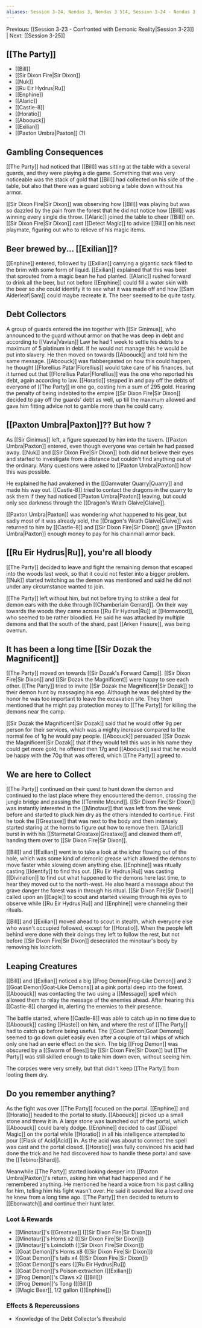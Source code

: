 ```yaml
---
aliases: Session 3-24, Nendas 3, Nendas 3 514, Session 3-24 - Nendas 3 514, Session 3-24 - Nendas 3 514 - Mess with the Debt Collectors
---
```


Previous: [[Session 3-23 - Confronted with Demonic Reality|Session 3-23]] | Next: [[Session 3-25]]
## [[The Party]]
- [[Bill]]
- [[Sir Dixon Fire|Sir Dixon]]
- [[Nuk]]
- [[Ru Eir Hydrus|Ru]]
- [[Enphine]]
- [[Alaric]]
- [[Castle-8]]
- [[Horatio]]
- [[Aboouck]]
- [[Exilian]]
- [[Paxton Umbra|Paxton]] (?)
## Gambling Consequences
[[The Party]] had noticed that [[Bill]] was sitting at the table with a several guards, and they were playing a die game. Something that was very noticeable was the stack of gold that [[Bill]] had collected on his side of the table, but also that there was a guard sobbing a table down without his armor.

[[Sir Dixon Fire|Sir Dixon]] was observing how [[Bill]] was playing but was so dazzled by the pain from the forest that he did not notice how [[Bill]] was winning every single die throw. [[Alaric]] joined the table to cheer [[Bill]] on. [[Sir Dixon Fire|Sir Dixon]] cast [[Detect Magic]] to advice [[Bill]] on his next playmate, figuring out who to relieve of his magic items.
## Beer brewed by... [[Exilian]]?
[[Enphine]] entered, followed by [[Exilian]] carrying a gigantic sack filled to the brim with some form of liquid. [[Exilian]] explained that this was beer that sprouted from a magic bean he had planted. [[Alaric]]  rushed forward to drink all the beer, but not before [[Enphine]] could fill a water skin with the beer so she could identify it to see what it was made off and how [[Sam Alderleaf|Sam]] could maybe  recreate it. The beer seemed to be quite tasty.
## Debt Collectors
A group of guards entered the inn together with [[Sir Ginimus]], who announced to the guard without armor on that he was deep in debt and according to [[Vavia|Vavian]] Law he had 1 week to settle his debts to a maximum of 5 platinum in debt. If he would not manage this he would be put into slavery. He then moved on towards [[Aboouck]] and told him the same message. [[Aboouck]] was flabbergasted on how this could happen, he thought [[Florellius Patar|Florellius]] would take care of his finances, but it turned out that [[Florellius Patar|Florellius]] was the one who reported his debt, again according to law.
[[Horatio]] stepped in and pay off the debts of everyone of [[The Party]] in one go, costing him a sum of 295 gold.
Hearing the penalty of being indebted to the empire [[Sir Dixon Fire|Sir Dixon]] decided to pay off the guards' debt as well, up till the maximum allowed and gave him fitting advice not to gamble more than he could carry.
## [[Paxton Umbra|Paxton]]?? But how ?
As [[Sir Ginimus]] left, a figure squeezed by him into the tavern. [[Paxton Umbra|Paxton]] entered, even though everyone was certain he had passed away. [[Nuk]] and [[Sir Dixon Fire|Sir Dixon]] both did not believe their eyes and started to investigate from a distance but couldn't find anything out of the ordinary. Many questions were asked to [[Paxton Umbra|Paxton]] how this was possible.

He explained he had awakened in the [[Gamwater Quarry|Quarry]] and made his way out. [[Castle-8]] tried to contact the dragons in the quarry to ask them if they had noticed [[Paxton Umbra|Paxton]] leaving, but could only see darkness through the [[Dragon's Wrath Glaive|Glaive]].

[[Paxton Umbra|Paxton]] was wondering what happened to his gear, but sadly most of it was already sold, the [[Dragon's Wrath Glaive|Glaive]] was returned to him by [[Castle-8]] and [[Sir Dixon Fire|Sir Dixon]] gave [[Paxton Umbra|Paxton]] enough money to pay for his chainmail armor back.
## [[Ru Eir Hydrus|Ru]], you're all bloody
[[The Party]] decided to leave and fight the remaining demon that escaped into the woods last week, so that it could not fester into a bigger problem. [[Nuk]] started twitching as the demon was mentioned and said he did not under any circumstance wanted to join.

[[The Party]] left without him, but not before trying to strike a deal for demon ears with the duke through [[Chamberlain Gerrard]]. On their way towards the woods they came across [[Ru Eir Hydrus|Ru]] at [[Hornwood]], who seemed to be rather bloodied. He said he was attacked by multiple demons and that the south of the shard, past [[Arken Fissure]], was being overrun.
## It has been a long time [[Sir Dozak the Magnificent]]
[[The Party]] moved on towards [[Sir Dozak's Forward Camp]]. [[Sir Dixon Fire|Sir Dixon]] and [[Sir Dozak the Magnificent]] were happy to see each other. [[The Party]] tried to invite [[Sir Dozak the Magnificent|Sir Dozak]] to their demon hunt by massaging his ego. Although he was delighted by the honor he was too important to leave the excavation site. They then mentioned that he might pay protection money to [[The Party]] for killing the demons near the camp.

[[Sir Dozak the Magnificent|Sir Dozak]] said that he would offer 9g per person for their services, which was a mighty increase compared to the normal fee of 1g he would pay people. [[Aboouck]] persuaded [[Sir Dozak the Magnificent|Sir Dozak]] that if they would tell this was in his name they could get more gold, he offered then 17g and [[Aboouck]] said that he would be happy with the 70g that was offered, which [[The Party]] agreed to.

## We are here to Collect
[[The Party]] continued on their quest to hunt down the demon and continued to the last place where they encountered the demon, crossing the jungle bridge and passing the [[Termite Mound]]. [[Sir Dixon Fire|Sir Dixon]] was instantly interested in the [[Minotaur]] that was left from the week before and started to pluck him dry as the others intended to continue. First he took the [[Greataxe]] that was next to the body and then intensely started staring at the horns to figure out how to remove them. [[Alaric]] burst in with his [[Starmetal Greataxe|Greataxe]] and cleaved them off, handing them over to [[Sir Dixon Fire|Sir Dixon]].

[[Bill]] and [[Exilian]] went in to take a look at the ichor flowing out of the hole, which was some kind of demonic grease which allowed the demons to move faster while slowing down anything else. [[Enphine]] was ritually casting [[Identify]] to find this out. [[Ru Eir Hydrus|Ru]] was casting [[Divination]] to find out what happened to the demons here last time, to hear they moved out to the north-west. He also heard a message about the grave danger the forest was in through his ritual. [[Sir Dixon Fire|Sir Dixon]] called upon an [[Eagle]] to scout and started viewing through his eyes to observe while [[Ru Eir Hydrus|Ru]] and [[Enphine]] were channeling their rituals.

[[Bill]] and [[Exilian]] moved ahead to scout in stealth, which everyone else who wasn't occupied followed, except for [[Horatio]]. When the people left behind were done with their doings they left to follow the rest, but not before [[Sir Dixon Fire|Sir Dixon]] desecrated the minotaur's body by removing his loincloth.
## Leaping Creatures
[[Bill]] and [[Exilian]] noticed a big [[Frog Demon|Frog-Like Demon]] and 3 [[Goat Demon|Goat-Like Demons]] at a pink portal deep into the forest. [[Aboouck]] was contacting the two using a [[Message]] spell which allowed them to relay the message of the enemies ahead. After hearing this [[Castle-8]] charged in, alerting the enemies to their presence.

The battle started, where [[Castle-8]] was able to catch up in no time due to [[Aboouck]] casting [[Haste]] on him, and where the rest of [[The Party]] had to catch up before being useful. The [[Goat Demon|Goat Demons]] seemed to go down quiet easily even after a couple of tail whips of which only one had an eerie effect on the skin. The big [[Frog Demon]] was obscured by a [[Swarm of Bees]] by [[Sir Dixon Fire|Sir Dixon]] but [[The Party]] was still skilled enough to take him down even, without seeing him.

The corpses were very smelly, but that didn't keep [[The Party]] from looting them dry.
## Do you remember anything?
As the fight was over [[The Party]] focused on the portal. [[Enphine]] and [[Horatio]] headed to the portal to study. [[Aboouck]] picked up a small stone and threw it in. A large stone was launched out of the portal, which [[Aboouck]] could barely dodge. [[Enphine]] decided to cast [[Dispel Magic]] on the portal while [[Horatio]] in all his intelligence attempted to pour [[Flask of Acid|Acid]] in. As the acid was about to connect the spell was cast and the portal closed. [[Horatio]] was fully convinced his acid had done the trick and he had discovered how to handle these portal and save the [[Tebinor|Shard]].

Meanwhile [[The Party]] started looking deeper into [[Paxton Umbra|Paxton]]'s return, asking him what had happened and if he remembered anything. He mentioned he heard a voice from his past calling for him, telling him his fight wasn't over. He said it sounded like a loved one he knew from a long time ago. [[The Party]] then decided to return to [[Ebonwatch]] and continue their hunt later.
### Loot & Rewards
- [[Minotaur]]'s [[Greataxe]] ([[Sir Dixon Fire|Sir Dixon]])
- [[Minotaur]]'s Horns x2 ([[Sir Dixon Fire|Sir Dixon]])
- [[Minotaur]]'s Loincloth ([[Sir Dixon Fire|Sir Dixon]])
- [[Goat Demon]]'s Horns x8 ([[Sir Dixon Fire|Sir Dixon]])
- [[Goat Demon]]'s tails x4 ([[Sir Dixon Fire|Sir Dixon]])
- [[Goat Demon]]'s ears ([[Ru Eir Hydrus|Ru]])
- [[Goat Demon]]'s Poison extraction ([[Exilian]])
- [[Frog Demon]]'s Claws x2 ([[Bill]])
- [[Frog Demon]]'s Tong ([[Bill]])
- [[Magic Beer]], 1/2 gallon ([[Enphine]])
### Effects & Repercussions
- Knowledge of the Debt Collector's threshold
